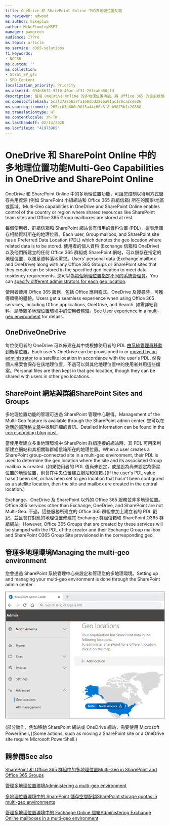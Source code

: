 ```yaml
---
title: OneDrive 和 SharePoint Online 中的多地理位置功能
ms.reviewer: adwood
ms.author: mikeplum
author: MikePlumleyMSFT
manager: pamgreen
audience: ITPro
ms.topic: article
ms.service: o365-solutions
f1.keywords:
- NOCSH
ms.custom: ''
ms.collection:
- Strat_SP_gtc
- SPO_Content
localization_priority: Priority
ms.assetid: 094e86f2-9ff0-40ac-af31-28fcaba00c1d
description: 使用 OneDrive Online 的多地理位置功能，將 Office 365 的目前狀態拓展至多個地理區域。
ms.openlocfilehash: 5c3f372756a7fa160dbd322ba01ac170ca2cee26
ms.sourcegitcommit: 265cc03b600e9015a44c60c3f8bb9075b1c20888
ms.translationtype: HT
ms.contentlocale: zh-TW
ms.lasthandoff: 02/14/2020
ms.locfileid: "41973965"
---
```

# <a name="multi-geo-capabilities-in-onedrive-and-sharepoint-online"></a><span data-ttu-id="bdcdf-103">OneDrive 和 SharePoint Online 中的多地理位置功能</span><span class="sxs-lookup"><span data-stu-id="bdcdf-103">Multi-Geo Capabilities in OneDrive and SharePoint Online</span></span>

<span data-ttu-id="bdcdf-104">OneDrive 和 SharePoint Online 中的多地理位置功能，可讓您控制以待用方式儲存共用資源 (例如 SharePoint 小組網站和 Office 365 群組信箱) 所在的國家/地區或區域。</span><span class="sxs-lookup"><span data-stu-id="bdcdf-104">Multi-Geo capabilities in OneDrive and SharePoint Online enables control of the country or region where shared resources like SharePoint team sites and Office 365 Group mailboxes are stored at rest.</span></span>

<span data-ttu-id="bdcdf-105">每個使用者、群組信箱和 SharePoint 網站會有慣用的資料位置 (PDL)，這表示儲存相關資料所在的地理位置。</span><span class="sxs-lookup"><span data-stu-id="bdcdf-105">Each user, Group mailbox, and SharePoint site has a Preferred Data Location (PDL) which denotes the geo location where related data is to be stored.</span></span> <span data-ttu-id="bdcdf-106">使用者的個人資料 (Exchange 信箱和 OneDrive) 以及他們所建立的任何 Office 365 群組或 SharePoint 網站，可以儲存在指定的地理位置，以滿足資料落地需求。</span><span class="sxs-lookup"><span data-stu-id="bdcdf-106">Users' personal data (Exchange mailbox and OneDrive) along with any Office 365 Groups or SharePoint sites that they create can be stored in the specified geo location to meet data residency requirements.</span></span> <span data-ttu-id="bdcdf-107">您可以[為每個地理位置指定不同的系統管理員](add-a-sharepoint-geo-admin.md)。</span><span class="sxs-lookup"><span data-stu-id="bdcdf-107">You can [specify different administrators for each geo location](add-a-sharepoint-geo-admin.md).</span></span>

<span data-ttu-id="bdcdf-108">使用者使用 Office 365 服務，包括 Office 應用程式、OneDrive 及搜尋時，可獲得順暢的體驗。</span><span class="sxs-lookup"><span data-stu-id="bdcdf-108">Users get a seamless experience when using Office 365 services, including Office applications, OneDrive, and Search.</span></span> <span data-ttu-id="bdcdf-109">如需詳細資料，請參閱[多地理位置環境中的使用者體驗](multi-geo-user-experience.md)。</span><span class="sxs-lookup"><span data-stu-id="bdcdf-109">See [User experience in a multi-geo environment](multi-geo-user-experience.md) for details.</span></span>

## <a name="onedrive"></a><span data-ttu-id="bdcdf-110">OneDrive</span><span class="sxs-lookup"><span data-stu-id="bdcdf-110">OneDrive</span></span>

<span data-ttu-id="bdcdf-111">每位使用者的 OneDrive 可以佈建在其中或根據使用者的 PDL [由系統管理員移動](move-onedrive-between-geo-locations.md)到衛星位置。</span><span class="sxs-lookup"><span data-stu-id="bdcdf-111">Each user's OneDrive can be provisioned in or [moved by an administrator](move-onedrive-between-geo-locations.md) to a satellite location in accordance with the user's PDL.</span></span> <span data-ttu-id="bdcdf-112">然後個人檔案會保存在該地理位置，不過可以與其他地理位置中的使用者共用這些檔案。</span><span class="sxs-lookup"><span data-stu-id="bdcdf-112">Personal files are then kept in that geo location, though they can be shared with users in other geo locations.</span></span>

## <a name="sharepoint-sites-and-groups"></a><span data-ttu-id="bdcdf-113">SharePoint 網站與群組</span><span class="sxs-lookup"><span data-stu-id="bdcdf-113">SharePoint Sites and Groups</span></span>

<span data-ttu-id="bdcdf-114">多地理位置功能的管理可透過 SharePoint 管理中心取得。</span><span class="sxs-lookup"><span data-stu-id="bdcdf-114">Management of the Multi-Geo feature is available through the SharePoint admin center.</span></span> <span data-ttu-id="bdcdf-115">您可以在[對應的部落格文章](https://techcommunity.microsoft.com/t5/Office-365-Blog/Now-available-Multi-Geo-in-SharePoint-and-Office-365-Groups/ba-p/263302)中找到詳細的資訊。</span><span class="sxs-lookup"><span data-stu-id="bdcdf-115">Detailed information can be found in the [corresponding blog post](https://techcommunity.microsoft.com/t5/Office-365-Blog/Now-available-Multi-Geo-in-SharePoint-and-Office-365-Groups/ba-p/263302).</span></span>

<span data-ttu-id="bdcdf-116">當使用者建立多重地理環境中 SharePoint 群組連接的網站時，其 PDL 可用來判斷建立網站和其相關聯群組信箱所在的地理位置。</span><span class="sxs-lookup"><span data-stu-id="bdcdf-116">When a user creates a SharePoint group-connected site in a multi-geo environment, their PDL is used to determine the geo location where the site and its associated Group mailbox is created.</span></span> <span data-ttu-id="bdcdf-117">(如果使用者的 PDL 值尚未設定，或是設為尚未設定為衛星位置的地理位置，則會在中央位置建立網站和信箱。)</span><span class="sxs-lookup"><span data-stu-id="bdcdf-117">(If the user's PDL value hasn't been set, or has been set to geo location that hasn't been configured as a satellite location, then the site and mailbox are created in the central location.)</span></span>

<span data-ttu-id="bdcdf-118">Exchange、OneDrive 及 SharePoint 以外的 Office 365 服務並非多地理位置。</span><span class="sxs-lookup"><span data-stu-id="bdcdf-118">Office 365 services other than Exchange, OneDrive, and SharePoint are not Multi-Geo.</span></span> <span data-ttu-id="bdcdf-119">不過，這些服務所建立的 Office 365 群組會加上建立者的 PDL 戳記，並且會在對應的地理位置佈建其 Exchange 群組信箱和 SharePoint O365 群組網站。</span><span class="sxs-lookup"><span data-stu-id="bdcdf-119">However, Office 365 Groups that are created by these services will be stamped with the PDL of the creator and their Exchange Group mailbox and SharePoint O365 Group Site provisioned in the corresponding geo.</span></span> 

## <a name="managing-the-multi-geo-environment"></a><span data-ttu-id="bdcdf-120">管理多地理環境</span><span class="sxs-lookup"><span data-stu-id="bdcdf-120">Managing the multi-geo environment</span></span>

<span data-ttu-id="bdcdf-121">您會透過 SharePoint 系統管理中心來設定和管理您的多地理環境。</span><span class="sxs-lookup"><span data-stu-id="bdcdf-121">Setting up and managing your multi-geo environment is done through the SharePoint admin center.</span></span> 

![SharePoint 系統管理中心中地理位置頁面的螢幕擷取畫面](media/sharepoint-multi-geo-admin-center.png)

<span data-ttu-id="bdcdf-123">(部分動作，例如移動 SharePoint 網站或 OneDrive 網站，需要使用 Microsoft PowerShell。)</span><span class="sxs-lookup"><span data-stu-id="bdcdf-123">(Some actions, such as moving a SharePoint site or a OneDrive site require Microsoft PowerShell.)</span></span>

## <a name="see-also"></a><span data-ttu-id="bdcdf-124">請參閱</span><span class="sxs-lookup"><span data-stu-id="bdcdf-124">See also</span></span>

[<span data-ttu-id="bdcdf-125">SharePoint 和 Office 365 群組中的多地理位置</span><span class="sxs-lookup"><span data-stu-id="bdcdf-125">Multi-Geo in SharePoint and Office 365 Groups</span></span>](https://techcommunity.microsoft.com/t5/Office-365-Blog/Now-available-Multi-Geo-in-SharePoint-and-Office-365-Groups/ba-p/263302)

[<span data-ttu-id="bdcdf-126">管理多地理位置環境</span><span class="sxs-lookup"><span data-stu-id="bdcdf-126">Administering a multi-geo environment</span></span>](administering-a-multi-geo-environment.md)

[<span data-ttu-id="bdcdf-127">多地理位置環境中的 SharePoint 儲存空間配額</span><span class="sxs-lookup"><span data-stu-id="bdcdf-127">SharePoint storage quotas in multi-geo environments</span></span>](sharepoint-multi-geo-storage-quota.md)

[<span data-ttu-id="bdcdf-128">管理多地理位置環境中的 Exchange Online 信箱</span><span class="sxs-lookup"><span data-stu-id="bdcdf-128">Administering Exchange Online mailboxes in a multi-geo environment</span></span>](administering-exchange-online-multi-geo.md)
